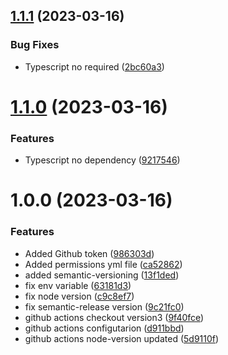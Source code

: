 ## [1.1.1](https://github.com/masterweb/sb-components/compare/v1.1.0...v1.1.1) (2023-03-16)


### Bug Fixes

* Typescript no required ([2bc60a3](https://github.com/masterweb/sb-components/commit/2bc60a35eb8b21df1d80d4c7635cad2861de4d39))

# [1.1.0](https://github.com/masterweb/sb-components/compare/v1.0.0...v1.1.0) (2023-03-16)


### Features

* Typescript no dependency ([9217546](https://github.com/masterweb/sb-components/commit/9217546044dbd45d4718eaf5ed024aca7d524f61))

# 1.0.0 (2023-03-16)


### Features

* Added Github token ([986303d](https://github.com/masterweb/sb-components/commit/986303d5adf9470f63e0148bc342c492ba2446f9))
* Added permissions yml file ([ca52862](https://github.com/masterweb/sb-components/commit/ca5286289446ebbafea6be76c99a9bfbf59b50c9))
* added semantic-versioning ([13f1ded](https://github.com/masterweb/sb-components/commit/13f1ded8023b1b7f07d3b195d50ea27350538f90))
* fix env variable ([63181d3](https://github.com/masterweb/sb-components/commit/63181d36762c98634511df4f6b9baa35569b40fc))
* fix node version ([c9c8ef7](https://github.com/masterweb/sb-components/commit/c9c8ef759338a5d7a4d20425ac82e81df88f866f))
* fix semantic-release version ([9c21fc0](https://github.com/masterweb/sb-components/commit/9c21fc01ddab47cdb51814ca31cc546880f23dbf))
* github actions checkout version3 ([9f40fce](https://github.com/masterweb/sb-components/commit/9f40fce7e944dbc68f23ddf03b3bc52af7f8ac08))
* github actions configutarion ([d911bbd](https://github.com/masterweb/sb-components/commit/d911bbd545825d269bccc5487b483dab6ca821dc))
* github actions node-version updated ([5d9110f](https://github.com/masterweb/sb-components/commit/5d9110f40a158be99207c6eb89b5e0af9c0fd4e3))
